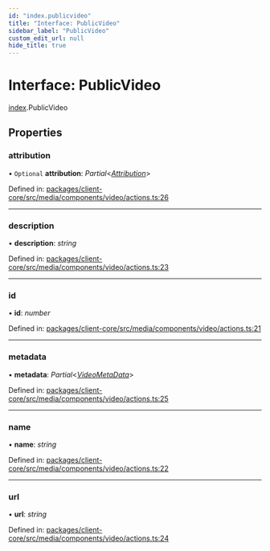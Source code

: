```yaml
---
id: "index.publicvideo"
title: "Interface: PublicVideo"
sidebar_label: "PublicVideo"
custom_edit_url: null
hide_title: true
---
```


# Interface: PublicVideo

[index](../modules/index.md).PublicVideo

## Properties

### attribution

• `Optional` **attribution**: *Partial*<[*Attribution*](src_media_components_video_actions.attribution.md)\>

Defined in: [packages/client-core/src/media/components/video/actions.ts:26](https://github.com/xr3ngine/xr3ngine/blob/716a06460/packages/client-core/src/media/components/video/actions.ts#L26)

___

### description

• **description**: *string*

Defined in: [packages/client-core/src/media/components/video/actions.ts:23](https://github.com/xr3ngine/xr3ngine/blob/716a06460/packages/client-core/src/media/components/video/actions.ts#L23)

___

### id

• **id**: *number*

Defined in: [packages/client-core/src/media/components/video/actions.ts:21](https://github.com/xr3ngine/xr3ngine/blob/716a06460/packages/client-core/src/media/components/video/actions.ts#L21)

___

### metadata

• **metadata**: *Partial*<[*VideoMetaData*](src_media_components_video_actions.videometadata.md)\>

Defined in: [packages/client-core/src/media/components/video/actions.ts:25](https://github.com/xr3ngine/xr3ngine/blob/716a06460/packages/client-core/src/media/components/video/actions.ts#L25)

___

### name

• **name**: *string*

Defined in: [packages/client-core/src/media/components/video/actions.ts:22](https://github.com/xr3ngine/xr3ngine/blob/716a06460/packages/client-core/src/media/components/video/actions.ts#L22)

___

### url

• **url**: *string*

Defined in: [packages/client-core/src/media/components/video/actions.ts:24](https://github.com/xr3ngine/xr3ngine/blob/716a06460/packages/client-core/src/media/components/video/actions.ts#L24)
